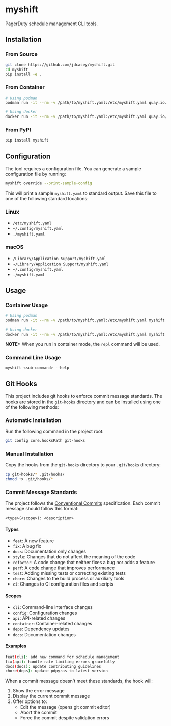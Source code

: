 # myshift

PagerDuty schedule management CLI tools.

## Installation

### From Source

```bash
git clone https://github.com/jdcasey/myshift.git
cd myshift
pip install -e .
```

### From Container

```bash
# Using podman
podman run -it --rm -v /path/to/myshift.yaml:/etc/myshift.yaml quay.io/jdcasey/myshift

# Using docker
docker run -it --rm -v /path/to/myshift.yaml:/etc/myshift.yaml quay.io/jdcasey/myshift
```

### From PyPI

```bash
pip install myshift
```

## Configuration

The tool requires a configuration file. You can generate a sample configuration file by running:

```bash
myshift override --print-sample-config
```

This will print a sample `myshift.yaml` to standard output. Save this file to one of the following standard locations:

### Linux
- `/etc/myshift.yaml`
- `~/.config/myshift.yaml`
- `./myshift.yaml`

### macOS
- `/Library/Application Support/myshift.yaml`
- `~/Library/Application Support/myshift.yaml`
- `~/.config/myshift.yaml`
- `./myshift.yaml`

## Usage

### Container Usage

```bash
# Using podman
podman run -it --rm -v /path/to/myshift.yaml:/etc/myshift.yaml myshift

# Using docker
docker run -it --rm -v /path/to/myshift.yaml:/etc/myshift.yaml myshift
```

**NOTE::** When you run in container mode, the `repl` command will be used.

### Command Line Usage

```bash
myshift <sub-command> --help
```

## Git Hooks

This project includes git hooks to enforce commit message standards. The hooks are stored in the `git-hooks` directory and can be installed using one of the following methods:

### Automatic Installation

Run the following command in the project root:

```bash
git config core.hooksPath git-hooks
```

### Manual Installation

Copy the hooks from the `git-hooks` directory to your `.git/hooks` directory:

```bash
cp git-hooks/* .git/hooks/
chmod +x .git/hooks/*
```

### Commit Message Standards

The project follows the [Conventional Commits](https://www.conventionalcommits.org/) specification. Each commit message should follow this format:

```
<type>(<scope>): <description>
```

#### Types

- `feat`: A new feature
- `fix`: A bug fix
- `docs`: Documentation only changes
- `style`: Changes that do not affect the meaning of the code
- `refactor`: A code change that neither fixes a bug nor adds a feature
- `perf`: A code change that improves performance
- `test`: Adding missing tests or correcting existing tests
- `chore`: Changes to the build process or auxiliary tools
- `ci`: Changes to CI configuration files and scripts

#### Scopes

- `cli`: Command-line interface changes
- `config`: Configuration changes
- `api`: API-related changes
- `container`: Container-related changes
- `deps`: Dependency updates
- `docs`: Documentation changes

#### Examples

```bash
feat(cli): add new command for schedule management
fix(api): handle rate limiting errors gracefully
docs(docs): update contributing guidelines
chore(deps): update pdpyras to latest version
```

When a commit message doesn't meet these standards, the hook will:
1. Show the error message
2. Display the current commit message
3. Offer options to:
   - Edit the message (opens git commit editor)
   - Abort the commit
   - Force the commit despite validation errors 